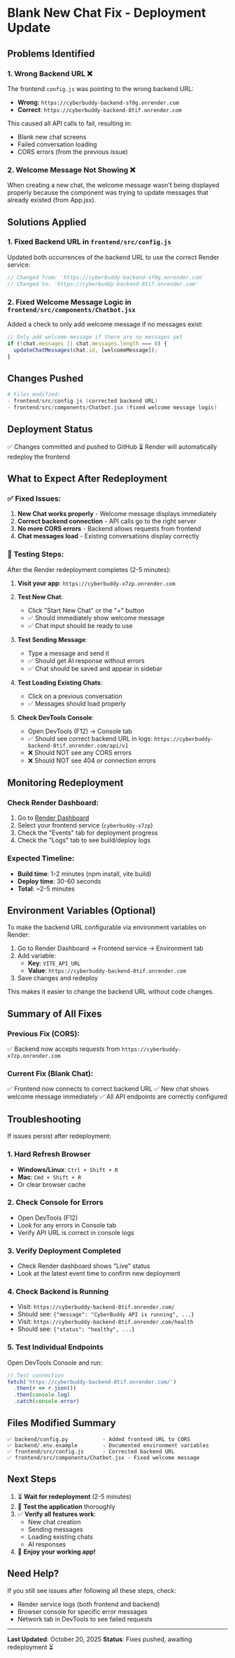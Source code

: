 # Blank New Chat Fix - Deployment Update

## Problems Identified

### 1. **Wrong Backend URL** ❌
The frontend `config.js` was pointing to the wrong backend URL:
- **Wrong**: `https://cyberbuddy-backend-sf0g.onrender.com`
- **Correct**: `https://cyberbuddy-backend-8tif.onrender.com`

This caused all API calls to fail, resulting in:
- Blank new chat screens
- Failed conversation loading
- CORS errors (from the previous issue)

### 2. **Welcome Message Not Showing** ❌
When creating a new chat, the welcome message wasn't being displayed properly because the component was trying to update messages that already existed (from App.jsx).

## Solutions Applied

### 1. Fixed Backend URL in `frontend/src/config.js`
Updated both occurrences of the backend URL to use the correct Render service:
```javascript
// Changed from: 'https://cyberbuddy-backend-sf0g.onrender.com'
// Changed to: 'https://cyberbuddy-backend-8tif.onrender.com'
```

### 2. Fixed Welcome Message Logic in `frontend/src/components/Chatbot.jsx`
Added a check to only add welcome message if no messages exist:
```javascript
// Only add welcome message if there are no messages yet
if (!chat.messages || chat.messages.length === 0) {
  updateChatMessages(chat.id, [welcomeMessage]);
}
```

## Changes Pushed

```powershell
# Files modified:
- frontend/src/config.js (corrected backend URL)
- frontend/src/components/Chatbot.jsx (fixed welcome message logic)
```

## Deployment Status

✅ Changes committed and pushed to GitHub
⏳ Render will automatically redeploy the frontend

## What to Expect After Redeployment

### ✅ Fixed Issues:
1. **New Chat works properly** - Welcome message displays immediately
2. **Correct backend connection** - API calls go to the right server
3. **No more CORS errors** - Backend allows requests from frontend
4. **Chat messages load** - Existing conversations display correctly

### 🧪 Testing Steps:

After the Render redeployment completes (2-5 minutes):

1. **Visit your app**: `https://cyberbuddy-x7zp.onrender.com`

2. **Test New Chat**:
   - Click "Start New Chat" or the "+" button
   - ✅ Should immediately show welcome message
   - ✅ Chat input should be ready to use

3. **Test Sending Message**:
   - Type a message and send it
   - ✅ Should get AI response without errors
   - ✅ Chat should be saved and appear in sidebar

4. **Test Loading Existing Chats**:
   - Click on a previous conversation
   - ✅ Messages should load properly

5. **Check DevTools Console**:
   - Open DevTools (F12) → Console tab
   - ✅ Should see correct backend URL in logs: `https://cyberbuddy-backend-8tif.onrender.com/api/v1`
   - ❌ Should NOT see any CORS errors
   - ❌ Should NOT see 404 or connection errors

## Monitoring Redeployment

### Check Render Dashboard:
1. Go to [Render Dashboard](https://dashboard.render.com/)
2. Select your frontend service (`cyberbuddy-x7zp`)
3. Check the "Events" tab for deployment progress
4. Check the "Logs" tab to see build/deploy logs

### Expected Timeline:
- **Build time**: 1-2 minutes (npm install, vite build)
- **Deploy time**: 30-60 seconds
- **Total**: ~2-5 minutes

## Environment Variables (Optional)

To make the backend URL configurable via environment variables on Render:

1. Go to Render Dashboard → Frontend service → Environment tab
2. Add variable:
   - **Key**: `VITE_API_URL`
   - **Value**: `https://cyberbuddy-backend-8tif.onrender.com`
3. Save changes and redeploy

This makes it easier to change the backend URL without code changes.

## Summary of All Fixes

### Previous Fix (CORS):
✅ Backend now accepts requests from `https://cyberbuddy-x7zp.onrender.com`

### Current Fix (Blank Chat):
✅ Frontend now connects to correct backend URL
✅ New chat shows welcome message immediately
✅ All API endpoints are correctly configured

## Troubleshooting

If issues persist after redeployment:

### 1. Hard Refresh Browser
- **Windows/Linux**: `Ctrl + Shift + R`
- **Mac**: `Cmd + Shift + R`
- Or clear browser cache

### 2. Check Console for Errors
- Open DevTools (F12)
- Look for any errors in Console tab
- Verify API URL is correct in console logs

### 3. Verify Deployment Completed
- Check Render dashboard shows "Live" status
- Look at the latest event time to confirm new deployment

### 4. Check Backend is Running
- Visit: `https://cyberbuddy-backend-8tif.onrender.com/`
- Should see: `{"message": "CyberBuddy API is running", ...}`
- Visit: `https://cyberbuddy-backend-8tif.onrender.com/health`
- Should see: `{"status": "healthy", ...}`

### 5. Test Individual Endpoints
Open DevTools Console and run:
```javascript
// Test connection
fetch('https://cyberbuddy-backend-8tif.onrender.com/')
  .then(r => r.json())
  .then(console.log)
  .catch(console.error)
```

## Files Modified Summary

```
✅ backend/config.py           - Added frontend URL to CORS
✅ backend/.env.example        - Documented environment variables
✅ frontend/src/config.js      - Corrected backend URL
✅ frontend/src/components/Chatbot.jsx - Fixed welcome message
```

## Next Steps

1. ⏳ **Wait for redeployment** (2-5 minutes)
2. 🧪 **Test the application** thoroughly
3. ✅ **Verify all features work**:
   - New chat creation
   - Sending messages
   - Loading existing chats
   - AI responses
4. 🎉 **Enjoy your working app!**

## Need Help?

If you still see issues after following all these steps, check:
- Render service logs (both frontend and backend)
- Browser console for specific error messages
- Network tab in DevTools to see failed requests

---

**Last Updated**: October 20, 2025
**Status**: Fixes pushed, awaiting redeployment ⏳
